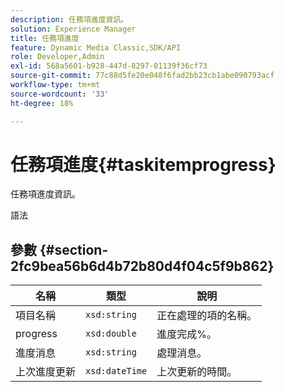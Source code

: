 ```yaml
---
description: 任務項進度資訊。
solution: Experience Manager
title: 任務項進度
feature: Dynamic Media Classic,SDK/API
role: Developer,Admin
exl-id: 568a5601-b928-447d-8297-01139f36cf73
source-git-commit: 77c88d5fe20e048f6fad2bb23cb1abe090793acf
workflow-type: tm+mt
source-wordcount: '33'
ht-degree: 18%

---
```


# 任務項進度{#taskitemprogress}

任務項進度資訊。

語法

## 參數 {#section-2fc9bea56b6d4b72b80d4f04c5f9b862}

| 名稱 | 類型 | 說明 |
|---|---|---|
| 項目名稱 | `xsd:string` | 正在處理的項的名稱。 |
| progress | `xsd:double` | 進度完成%。 |
| 進度消息 | `xsd:string` | 處理消息。 |
| 上次進度更新 | `xsd:dateTime` | 上次更新的時間。 |
